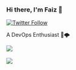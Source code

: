 ### Hi there, I'm Faiz 👋

[![Twitter Follow](https://img.shields.io/twitter/follow/mdfaizsiddiqui?color=1DA1F2&logo=twitter&style=for-the-badge)](https://twitter.com/intent/follow?original_referer=https%3A%2F%2Fgithub.com%faizsiddiqui&screen_name=faizsiddiqui)

A DevOps Enthusiast 🔭🌩️

<a href="https://github.com/faizsiddiqui">
  <img align="center" src="https://github-readme-stats.vercel.app/api?username=faizsiddiqui&count_private=true&show_icons=true&theme=gruvbox" />
</a>
</br></br>
<a href="https://github.com/faizsiddiqui">
  <img align="center" src="https://github-readme-stats.vercel.app/api/top-langs/?username=faizsiddiqui&theme=gruvbox" />
</a>
